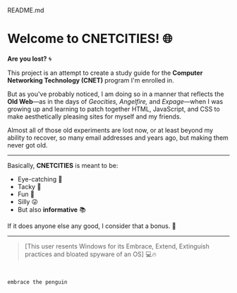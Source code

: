 README.md

# Welcome to CNETCITIES! 🌐

**Are you lost?** 🌀

This project is an attempt to create a study guide for the **Computer Networking Technology (CNET)** program I'm enrolled in.

But as you've probably noticed, I am doing so in a manner that reflects the **Old Web**—as in the days of *Geocities, Angelfire,* and *Expage*—when I was growing up and learning to patch together HTML, JavaScript, and CSS to make aesthetically pleasing sites for myself and my friends. 

Almost all of those old experiments are lost now, or at least beyond my ability to recover, so many email addresses and years ago, but making them never got old.

---

Basically, **CNETCITIES** is meant to be:
- Eye-catching 🎨
- Tacky 🤡
- Fun 🎉
- Silly 😜
- But also **informative** 📚

If it does anyone else any good, I consider that a bonus. 🎁

---

> [This user resents Windows for its Embrace, Extend, Extinguish practices and bloated spyware of an OS] 💻🔥
```


embrace the penguin

